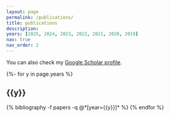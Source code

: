 ```yaml
---
layout: page
permalink: /publications/
title: publications
description:
years: [2025, 2024, 2023, 2022, 2021, 2020, 2019]
nav: true
nav_order: 2
---
```


You can also check my [Google Scholar profile](https://scholar.google.com/citations?user=Slhn1M4AAAAJ&hl=en).

<div class="publications">

{%- for y in page.years %}
  <h2 class="year">{{y}}</h2>
  {% bibliography -f papers -q @*[year={{y}}]* %}
{% endfor %}

</div>

